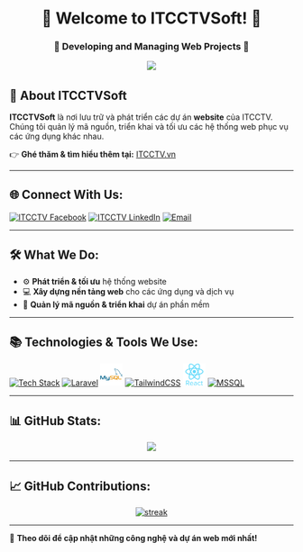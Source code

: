 <h1 align="center">🎥 Welcome to ITCCTVSoft! 🔧</h1>
<h3 align="center">🔹 Developing and Managing Web Projects 🔹</h3>
<p align="center">
  <img src="https://media.giphy.com/media/WUlplcMpOCEmTGBtBW/giphy.gif" width="30">
</p>

## 🚀 About ITCCTVSoft

**ITCCTVSoft** là nơi lưu trữ và phát triển các dự án **website** của ITCCTV.  
Chúng tôi quản lý mã nguồn, triển khai và tối ưu các hệ thống web phục vụ các ứng dụng khác nhau.  

👉 **Ghé thăm & tìm hiểu thêm tại:** [ITCCTV.vn](https://itcctv.vn/)  

---

## 🌐 Connect With Us:

<p align="left">
  <a href="https://www.facebook.com/itcctvsoft" target="blank"><img align="center" src="https://raw.githubusercontent.com/rahuldkjain/github-profile-readme-generator/master/src/images/icons/Social/facebook.svg" alt="ITCCTV Facebook" height="30" width="40" /></a>
  <a href="https://www.linkedin.com/company/itcctvsoft" target="blank"><img align="center" src="https://raw.githubusercontent.com/rahuldkjain/github-profile-readme-generator/master/src/images/icons/Social/linkedin.svg" alt="ITCCTV LinkedIn" height="30" width="40" /></a>
  <a href="mailto:support@itcctvsoft.com" target="blank"><img align="center" src="https://www.svgrepo.com/show/21791/email.svg" alt="Email" height="30" width="40" /></a>
</p>

---

## 🛠 What We Do:

- ⚙️ **Phát triển & tối ưu** hệ thống website  
- 💻 **Xây dựng nền tảng web** cho các ứng dụng và dịch vụ  
- 🚀 **Quản lý mã nguồn & triển khai** dự án phần mềm  

---

## 📚 Technologies & Tools We Use:

<p align="left">
  <a href="https://github.com/itcctvsoft"><img src="https://skillicons.dev/icons?i=vscode,github,css,html,js,php" alt="Tech Stack"></a>
  <a href="https://laravel.com/" target="_blank"><img src="https://encrypted-tbn0.gstatic.com/images?q=tbn:ANd9GcRnhoVwuJmtF1Lu4t9WcsZ7fESV9KdIQ7pVHw&s" alt="Laravel" width="40" height="40"/></a>
  <a href="https://www.mysql.com/" target="_blank"><img src="https://raw.githubusercontent.com/devicons/devicon/master/icons/mysql/mysql-original-wordmark.svg" alt="MySQL" width="40" height="40"/></a>
  <a href="https://tailwindcss.com/" target="_blank"><img src="https://www.vectorlogo.zone/logos/tailwindcss/tailwindcss-icon.svg" alt="TailwindCSS" width="40" height="40"/></a>
  <a href="https://reactjs.org/" target="_blank"><img src="https://raw.githubusercontent.com/devicons/devicon/master/icons/react/react-original-wordmark.svg" alt="React" width="40" height="40"/></a>
  <a href="https://www.microsoft.com/en-us/sql-server" target="_blank"><img src="https://www.svgrepo.com/show/303229/microsoft-sql-server-logo.svg" alt="MSSQL" width="40" height="40"/></a>
</p>

---

## 📊 GitHub Stats:

<p align="center">
  <img height="200px" src="https://github-readme-stats.vercel.app/api?username=itcctvsoft&hide_border=true&show_icons=true&count_private=true&theme=gruvbox&bg_color=151515">
</p>

---

## 📈 GitHub Contributions:

<p align="center">
  <a href="https://github.com/itcctvsoft">
    <img title="GitHub Streak" alt="streak" src="https://github-readme-streak-stats.herokuapp.com/?user=itcctvsoft&theme=dark&hide_border=true&stroke=f53b3b"/>
  </a> 
</p>

---

🚀 **Theo dõi để cập nhật những công nghệ và dự án web mới nhất!**  
